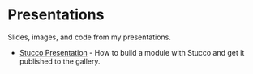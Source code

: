 # Presentations

Slides, images, and code from my presentations.

- [Stucco Presentation](Stucco.html) - How to build a module with Stucco and
get it published to the gallery.
